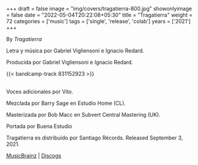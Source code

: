 +++
draft = false
image = "img/covers/tragatierra-800.jpg"
showonlyimage = false
date = "2022-05-04T20:22:08+05:30"
title = "Tragatierra"
weight = 72
categories = ['music']
tags = ['single', 'release', 'colab']
years = ['2021']
+++

By _Tragatierra_
<!--more-->

Letra y música por Gabriel Vigliensoni e Ignacio Redard.

Producida por Gabriel Vigliensoni e Ignacio Redard.

{{< bandcamp-track 831152923 >}}
<br><br>

Voces adicionales por Vito.

Mezclada por Barry Sage en Estudio Home (CL).

Masterizada por Bob Macc en Subvert Central Mastering (UK).

Portada por Buena Estudio

Tragatierra es distribuído por Santiago Récords. Released September 3, 2021.

[MusicBrainz](https://musicbrainz.org/release-group/36b5f377-e587-43f3-8d7a-3dd402faa084) | [Discogs](https://www.discogs.com/release/20319970-Tragatierra-vigliensoni-Ignacio-Redard-Tragatierra)

